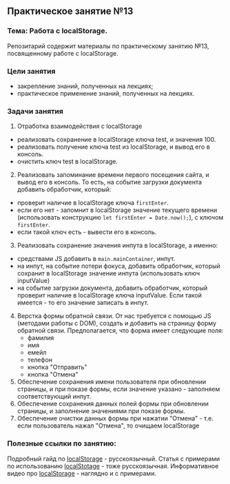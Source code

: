 ## Практическое занятие №13

### Тема: Работа с localStorage.

Репозитарий содержит материалы по практическому занятию №13, посвященному работе с localStorage.

### Цели занятия
- закрепление знаний, полученных на лекциях;
- практическое применение знаний, полученных на лекциях.

### Задачи занятия
1. Отработка взаимодействия с localStorage
- реализовать сохранение в localStorage ключа test, и значения 100.
- реализовать получение ключа test из localStorage, и вывод его в консоль.
- очистить ключ test в localStorage.
2. Реализовать запоминание времени первого посещения сайта, и вывод его в консоль. То есть, на событие загрузки документа добавить обработчик, который:
 - проверит наличие в localStorage ключа `firstEnter`.
 - если его нет - запомнит в localStorage значение текущего времени (использовать конструкцию `let firstEnter = Date.now();`), с ключом `firstEnter`.
 - если такой ключ есть - вывести его в консоль.
3. Реализовать сохранение значения инпута в localStorage, а именно:
 - средствами JS добавить в `main.mainContainer`, инпут.
 - на инпут, на событие потери фокуса, добавить обработчик, который сохранит в localStorage значение инпута (использовать ключ inputValue)
 - на событие загрузки документа, добавить обработчик, который проверит наличие в localStorage ключа inputValue. Если такой имеется - то его значение записать в инпут.
4. Верстка формы обратной связи. От нас требуется с помощью JS (методами работы с DOM), создать и добавить на страницу форму обратной связи. Предполагается, что форма имеет следующие поля:
   - фамилия
   - имя
   - емейл
   - телефон
   - кнопка "Отправить"
   - кнопка "Отмена"
5. Обеспечение сохранения имени пользователя при обновлении страницы, и при показе формы, если значение указано - заполняем соответствующий инпут.
6. Обеспечение сохранения данных полей формы при обновлении страницы, и заполнение значениями при показе формы.
7. Обеспечение очистки данных формы при нажатии "Отмена" - т.е. если пользователь нажал "Отмена", то очищаем localStorage

### Полезные ссылки по занятию:
Подробный гайд по [localStorage](https://learn.javascript.ru/localstorage) - русскоязычный.
Статья с примерами по использованию [localStotage](https://habr.com/ru/articles/496348/) - тоже русскоязычная.
Информативное видео про [localStorage](https://www.youtube.com/watch?v=3-bZ7gLVSzo) - наглядно и с примерами.